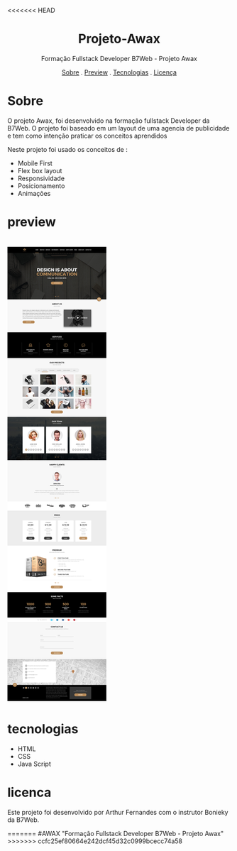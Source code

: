 <<<<<<< HEAD
<h1 align="center">Projeto-Awax</h1>
<p align="center">Formação Fullstack Developer B7Web - Projeto Awax</p>

<p align="center">
<a href= "#Sobre">Sobre</a> .
<a href= "#preview">Preview</a> .
<a href= "#tecnologias">Tecnologias</a> .
<a href= "#licenca">Licença</a>
</p>

# Sobre
<p>O projeto Awax, foi desenvolvido na formação fullstack Developer da B7Web.
O projeto foi baseado em um layout de uma agencia de publicidade e tem como intenção praticar os conceitos aprendidos</p>
<p>Neste projeto foi usado os conceitos de :<p/>
<ul>
<li>Mobile First</li>
<li>Flex box layout</li>
<li>Responsividade</li>
<li>Posicionamento</li>
<li>Animações
</ul>


# preview
<h1>
    <img src="layout/layout_desktop.jpg"/>
</h1>

# tecnologias
<ul>
<li>HTML</li>
<li>CSS</li>
<li>Java Script</li>
</ul>

# licenca
<p>Este projeto foi desenvolvido por Arthur Fernandes  com o instrutor Bonieky da B7Web.</p>
=======
#AWAX
"Formação Fullstack Developer B7Web - Projeto Awax"
>>>>>>> ccfc25ef80664e242dcf45d32c0999bcecc74a58


